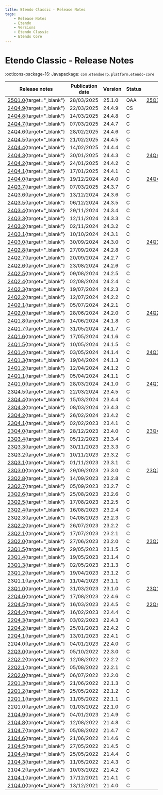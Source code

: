 ```yaml
---
title: Etendo Classic - Release Notes
tags:
    - Release Notes
    - Etendo
    - Versions
    - Etendo Classic
    - Etendo Core
---
```


# Etendo Classic - Release Notes

:octicons-package-16: Javapackage: `com.etendoerp.platform.etendo-core`

| Release notes | Publication date | Version | Status | ISO Image | GitHub |
| ---           | ---              | ---     | ---    | ---       | :---:  |
| [25Q1.0](https://github.com/etendosoftware/etendo_core/releases/tag/25.1.0){target="_blank"} | 28/03/2025 | 25.1.0 | QAA | [25Q1.0.iso](https://etendo-appliances.s3.eu-west-1.amazonaws.com/etendo/iso/etendo-25Q1.0.iso){target="_blank"} | :white_check_mark: |
| [24Q4.9](https://github.com/etendosoftware/etendo_core/releases/tag/24.4.9){target="_blank"} | 22/03/2025 | 24.4.9 | CS |  | :white_check_mark: |
| [24Q4.8](https://github.com/etendosoftware/etendo_core/releases/tag/24.4.8){target="_blank"} | 14/03/2025 | 24.4.8 | C |  | :white_check_mark: |
| [24Q4.7](https://github.com/etendosoftware/etendo_core/releases/tag/24.4.7){target="_blank"} | 07/03/2025 | 24.4.7 | C |  | :white_check_mark: |
| [24Q4.6](https://github.com/etendosoftware/etendo_core/releases/tag/24.4.6){target="_blank"} | 28/02/2025 | 24.4.6 | C |  | :white_check_mark: |
| [24Q4.5](https://github.com/etendosoftware/etendo_core/releases/tag/24.4.5){target="_blank"} | 21/02/2025 | 24.4.5 | C |  | :white_check_mark: |
| [24Q4.4](https://github.com/etendosoftware/etendo_core/releases/tag/24.4.4){target="_blank"} | 14/02/2025 | 24.4.4 | C |  | :white_check_mark: |
| [24Q4.3](https://github.com/etendosoftware/etendo_core/releases/tag/24.4.3){target="_blank"} | 30/01/2025 | 24.4.3 | C | [24Q4.3.iso](https://etendo-appliances.s3.eu-west-1.amazonaws.com/etendo/iso/etendo-24Q4.3.iso) | :white_check_mark: |
| [24Q4.2](https://github.com/etendosoftware/etendo_core/releases/tag/24.4.2){target="_blank"} | 24/01/2025 | 24.4.2 | C |  | :white_check_mark: |
| [24Q4.1](https://github.com/etendosoftware/etendo_core/releases/tag/24.4.1){target="_blank"} | 17/01/2025 | 24.4.1 | C |  | :white_check_mark: |
| [24Q4.0](https://github.com/etendosoftware/etendo_core/releases/tag/24.4.0){target="_blank"} | 19/12/2024 | 24.4.0 | C | [24Q4.0.iso](https://etendo-appliances.s3.eu-west-1.amazonaws.com/etendo/iso/etendo-24Q4.0.iso){target="_blank"} | :white_check_mark: |
| [24Q3.7](https://github.com/etendosoftware/etendo_core/releases/tag/24.3.7){target="_blank"} | 07/03/2025 | 24.3.7 | C |  | :white_check_mark: |
| [24Q3.6](https://github.com/etendosoftware/etendo_core/releases/tag/24.3.6){target="_blank"} | 13/12/2024 | 24.3.6 | C |  | :white_check_mark: |
| [24Q3.5](https://github.com/etendosoftware/etendo_core/releases/tag/24.3.5){target="_blank"} | 06/12/2024 | 24.3.5 | C |  | :white_check_mark: |
| [24Q3.4](https://github.com/etendosoftware/etendo_core/releases/tag/24.3.4){target="_blank"} | 29/11/2024 | 24.3.4 | C |  | :white_check_mark: |
| [24Q3.3](https://github.com/etendosoftware/etendo_core/releases/tag/24.3.3){target="_blank"} | 12/11/2024 | 24.3.3 | C |  | :white_check_mark: |
| [24Q3.2](https://github.com/etendosoftware/etendo_core/releases/tag/24.3.2){target="_blank"} | 02/11/2024 | 24.3.2 | C |  | :white_check_mark: |
| [24Q3.1](https://github.com/etendosoftware/etendo_core/releases/tag/24.3.1){target="_blank"} | 10/10/2024 | 24.3.1 | C |  | :white_check_mark: |
| [24Q3.0](https://github.com/etendosoftware/etendo_core/releases/tag/24.3.0){target="_blank"} | 30/09/2024 | 24.3.0 | C | [24Q3.0.iso](https://etendo-appliances.s3.eu-west-1.amazonaws.com/etendo/iso/etendo-24Q3.0.iso){target="_blank"} | :white_check_mark: |
| [24Q2.8](https://github.com/etendosoftware/etendo_core/releases/tag/24.2.8){target="_blank"} | 27/09/2024 | 24.2.8 | C |  | :white_check_mark: |
| [24Q2.7](https://github.com/etendosoftware/etendo_core/releases/tag/24.2.7){target="_blank"} | 20/09/2024 | 24.2.7 | C |  | :white_check_mark: |
| [24Q2.6](https://github.com/etendosoftware/etendo_core/releases/tag/24.2.6){target="_blank"} | 23/08/2024 | 24.2.6 | C |  | :white_check_mark: |
| [24Q2.5](https://github.com/etendosoftware/etendo_core/releases/tag/24.2.5){target="_blank"} | 09/08/2024 | 24.2.5 | C |  | :white_check_mark: |
| [24Q2.4](https://github.com/etendosoftware/etendo_core/releases/tag/24.2.4){target="_blank"} | 02/08/2024 | 24.2.4 | C |  | :white_check_mark: |
| [24Q2.3](https://github.com/etendosoftware/etendo_core/releases/tag/24.2.3){target="_blank"} | 19/07/2024 | 24.2.3 | C |  | :white_check_mark: |
| [24Q2.2](https://github.com/etendosoftware/etendo_core/releases/tag/24.2.2){target="_blank"} | 12/07/2024 | 24.2.2 | C |  | :white_check_mark: |
| [24Q2.1](https://github.com/etendosoftware/etendo_core/releases/tag/24.2.1){target="_blank"} | 05/07/2024 | 24.2.1 | C |  | :white_check_mark: |
| [24Q2.0](https://github.com/etendosoftware/etendo_core/releases/tag/24.2.0){target="_blank"} | 28/06/2024 | 24.2.0 | C | [24Q2.0.iso](https://etendo-appliances.s3.eu-west-1.amazonaws.com/etendo/iso/etendo-24Q2.0.iso){target="_blank"} | :white_check_mark: |
| [24Q1.8](https://github.com/etendosoftware/etendo_core/releases/tag/24.1.8){target="_blank"} | 14/06/2024 | 24.1.8 | C |  | :white_check_mark: |
| [24Q1.7](https://github.com/etendosoftware/etendo_core/releases/tag/24.1.7){target="_blank"} | 31/05/2024 | 24.1.7 | C |  | :white_check_mark: |
| [24Q1.6](https://github.com/etendosoftware/etendo_core/releases/tag/24.1.6){target="_blank"} | 17/05/2024 | 24.1.6 | C |  | :white_check_mark: |
| [24Q1.5](https://github.com/etendosoftware/etendo_core/releases/tag/24.1.5){target="_blank"} | 10/05/2024 | 24.1.5 | C |  | :white_check_mark: |
| [24Q1.4](https://github.com/etendosoftware/etendo_core/releases/tag/24.1.4){target="_blank"} | 03/05/2024 | 24.1.4 | C | [24Q1.4.iso](https://etendo-appliances.s3.eu-west-1.amazonaws.com/etendo/iso/etendo-24Q1.4.iso){target="_blank"} | :white_check_mark: |
| [24Q1.3](https://github.com/etendosoftware/etendo_core/releases/tag/24.1.3){target="_blank"} | 19/04/2024 | 24.1.3 | C |  | :white_check_mark: |
| [24Q1.2](https://github.com/etendosoftware/etendo_core/releases/tag/24.1.2){target="_blank"} | 12/04/2024 | 24.1.2 | C |  | :white_check_mark: |
| [24Q1.1](https://github.com/etendosoftware/etendo_core/releases/tag/24.1.1){target="_blank"} | 05/04/2024 | 24.1.1 | C |  | :white_check_mark: |
| [24Q1.0](https://github.com/etendosoftware/etendo_core/releases/tag/24.1.0){target="_blank"} | 28/03/2024 | 24.1.0 | C | [24Q1.0.iso](https://etendo-appliances.s3.eu-west-1.amazonaws.com/etendo/iso/etendo-24Q1.0.iso){target="_blank"} | :white_check_mark: |
| [23Q4.5](https://github.com/etendosoftware/etendo_core/releases/tag/23.4.5){target="_blank"} | 22/03/2024 | 23.4.5 | C |  | :white_check_mark: |
| [23Q4.4](https://github.com/etendosoftware/etendo_core/releases/tag/23.4.4){target="_blank"} | 15/03/2024 | 23.4.4 | C |  | :white_check_mark: |
| [23Q4.3](https://github.com/etendosoftware/etendo_core/releases/tag/23.4.3){target="_blank"} | 08/03/2024 | 23.4.3 | C |  | :white_check_mark: |
| [23Q4.2](https://github.com/etendosoftware/etendo_core/releases/tag/23.4.2){target="_blank"} | 26/02/2024 | 23.4.2 | C |  | :white_check_mark: |
| [23Q4.1](https://github.com/etendosoftware/etendo_core/releases/tag/23.4.1){target="_blank"} | 02/02/2023 | 23.4.1 | C |  | :white_check_mark: |
| [23Q4.0](https://github.com/etendosoftware/etendo_core/releases/tag/23.4.0){target="_blank"} | 28/12/2023 | 23.4.0 | C | [23Q4.0.iso](https://etendo-appliances.s3.eu-west-1.amazonaws.com/etendo/iso/etendo-23Q4.0.iso) | :white_check_mark: |
| [23Q3.4](https://github.com/etendosoftware/etendo_core/releases/tag/23.3.4){target="_blank"} | 05/12/2023 | 23.3.4 | C |  | :white_check_mark: |
| [23Q3.3](https://github.com/etendosoftware/etendo_core/releases/tag/23.3.3){target="_blank"} | 30/11/2023 | 23.3.3 | C |  | :white_check_mark: |
| [23Q3.2](https://github.com/etendosoftware/etendo_core/releases/tag/23.3.2){target="_blank"} | 10/11/2023 | 23.3.2 | C |  | :white_check_mark: |
| [23Q3.1](https://github.com/etendosoftware/etendo_core/releases/tag/23.3.1){target="_blank"} | 01/11/2023 | 23.3.1 | C |  | :white_check_mark: |
| [23Q3.0](https://github.com/etendosoftware/etendo_core/releases/tag/23.3.0){target="_blank"} | 29/09/2023 | 23.3.0 | C | [23Q3.0.iso](https://etendo-appliances.s3.eu-west-1.amazonaws.com/etendo/iso/etendo-23Q3.0.iso) | :white_check_mark: |
| [23Q2.8](https://github.com/etendosoftware/etendo_core/releases/tag/23.2.8){target="_blank"} | 14/09/2023 | 23.2.8 | C |  | :white_check_mark: |
| [23Q2.7](https://github.com/etendosoftware/etendo_core/releases/tag/23.2.7){target="_blank"} | 05/09/2023 | 23.2.7 | C |  | :white_check_mark: |
| [23Q2.6](https://github.com/etendosoftware/etendo_core/releases/tag/23.2.6){target="_blank"} | 25/08/2023 | 23.2.6 | C |  | :white_check_mark: |
| [23Q2.5](https://github.com/etendosoftware/etendo_core/releases/tag/23.2.5){target="_blank"} | 17/08/2023 | 23.2.5 | C |  | :white_check_mark: |
| [23Q2.4](https://github.com/etendosoftware/etendo_core/releases/tag/23.2.4){target="_blank"} | 16/08/2023 | 23.2.4 | C |  | :white_check_mark: |
| [23Q2.3](https://github.com/etendosoftware/etendo_core/releases/tag/23.2.3){target="_blank"} | 04/08/2023 | 23.2.3 | C |  | :white_check_mark: |
| [23Q2.2](https://github.com/etendosoftware/etendo_core/releases/tag/23.2.2){target="_blank"} | 26/07/2023 | 23.2.2 | C |  | :white_check_mark: |
| [23Q2.1](https://github.com/etendosoftware/etendo_core/releases/tag/23.2.1){target="_blank"} | 17/07/2023 | 23.2.1 | C |  | :white_check_mark: |
| [23Q2.0](https://github.com/etendosoftware/etendo_core/releases/tag/23.2.0){target="_blank"} | 27/06/2023 | 23.2.0 | C | [23Q2.0.iso](https://etendo-appliances.s3.eu-west-1.amazonaws.com/etendo/iso/etendo-23Q2.0.iso) | :white_check_mark: |
| [23Q1.5](https://github.com/etendosoftware/etendo_core/releases/tag/23.1.5){target="_blank"} | 29/05/2023 | 23.1.5 | C |  | :white_check_mark: |
| [23Q1.4](https://github.com/etendosoftware/etendo_core/releases/tag/23.1.4){target="_blank"} | 19/05/2023 | 23.1.4 | C |  | :white_check_mark: |
| [23Q1.3](https://github.com/etendosoftware/etendo_core/releases/tag/23.1.3){target="_blank"} | 02/05/2023 | 23.1.3 | C |  | :white_check_mark: |
| [23Q1.2](https://github.com/etendosoftware/etendo_core/releases/tag/23.1.2){target="_blank"} | 19/04/2023 | 23.1.2 | C |  | :white_check_mark: |
| [23Q1.1](https://github.com/etendosoftware/etendo_core/releases/tag/23.1.1){target="_blank"} | 11/04/2023 | 23.1.1 | C |  | :white_check_mark: |
| [23Q1.0](https://github.com/etendosoftware/etendo_core/releases/tag/23.1.0){target="_blank"} | 31/03/2023 | 23.1.0 | C | [23Q1.0.iso](https://etendo-appliances.s3.eu-west-1.amazonaws.com/etendo/iso/etendo-23Q1.3.iso) | :white_check_mark: | 
| [22Q4.6](https://github.com/etendosoftware/etendo_core/releases/tag/22.4.6){target="_blank"} | 17/08/2023 | 22.4.6 | C |  | |
| [22Q4.5](https://github.com/etendosoftware/etendo_core/releases/tag/22.4.5){target="_blank"} | 16/03/2023 | 22.4.5 | C | [22Q4.5.iso](https://etendo-appliances.s3.eu-west-1.amazonaws.com/etendo/iso/etendo-22Q4-5.iso) | |
| [22Q4.4](https://github.com/etendosoftware/etendo_core/releases/tag/22.4.4){target="_blank"} | 16/02/2023 | 22.4.4 | C |  | |
| [22Q4.3](https://github.com/etendosoftware/etendo_core/releases/tag/22.4.3){target="_blank"} | 03/02/2023 | 22.4.3 | C |  | |
| [22Q4.2](https://github.com/etendosoftware/etendo_core/releases/tag/22.4.2){target="_blank"} | 25/01/2023 | 22.4.2 | C |  | |
| [22Q4.1](https://github.com/etendosoftware/etendo_core/releases/tag/22.4.1){target="_blank"} | 13/01/2023 | 22.4.1 | C |  | |
| [22Q4.0](https://github.com/etendosoftware/etendo_core/releases/tag/22.4.0){target="_blank"} | 04/01/2023 | 22.4.0 | C |  | |
| [22Q3.0](https://github.com/etendosoftware/etendo_core/releases/tag/22.3.0){target="_blank"} | 05/10/2022 | 22.3.0 | C |  | |
| [22Q2.2](https://github.com/etendosoftware/etendo_core/releases/tag/22.2.2){target="_blank"} | 12/08/2022 | 22.2.2 | C |  | |
| [22Q2.1](https://github.com/etendosoftware/etendo_core/releases/tag/22.2.1){target="_blank"} | 05/08/2022 | 22.2.1 | C |  | |
| [22Q2.0](https://github.com/etendosoftware/etendo_core/releases/tag/22.2.0){target="_blank"} | 06/07/2022 | 22.2.0 | C |  | |
| [22Q1.3](https://github.com/etendosoftware/etendo_core/releases/tag/22.1.3){target="_blank"} | 21/06/2022 | 22.1.3 | C |  | |
| [22Q1.2](https://github.com/etendosoftware/etendo_core/releases/tag/22.1.2){target="_blank"} | 25/05/2022 | 22.1.2 | C |  | |
| [22Q1.1](https://github.com/etendosoftware/etendo_core/releases/tag/22.1.1){target="_blank"} | 11/05/2022 | 22.1.1 | C |  | |
| [22Q1.0](https://github.com/etendosoftware/etendo_core/releases/tag/22.1.0){target="_blank"} | 01/03/2022 | 22.1.0 | C |  | |
| [21Q4.9](https://github.com/etendosoftware/etendo_core/releases/tag/21.4.9){target="_blank"} | 04/01/2023 | 21.4.9 | C |  | |
| [21Q4.8](https://github.com/etendosoftware/etendo_core/releases/tag/21.4.8){target="_blank"} | 12/08/2022 | 21.4.8 | C |  | |
| [21Q4.7](https://github.com/etendosoftware/etendo_core/releases/tag/21.4.7){target="_blank"} | 05/08/2022 | 21.4.7 | C |  | |
| [21Q4.6](https://github.com/etendosoftware/etendo_core/releases/tag/21.4.6){target="_blank"} | 21/06/2022 | 21.4.6 | C |  | |
| [21Q4.5](https://github.com/etendosoftware/etendo_core/releases/tag/21.4.5){target="_blank"} | 27/05/2022 | 21.4.5 | C |  | |
| [21Q4.4](https://github.com/etendosoftware/etendo_core/releases/tag/21.4.4){target="_blank"} | 25/05/2022 | 21.4.4 | C |  | |
| [21Q4.3](https://github.com/etendosoftware/etendo_core/releases/tag/21.4.3){target="_blank"} | 11/05/2022 | 21.4.3 | C |  | |
| [21Q4.2](https://github.com/etendosoftware/etendo_core/releases/tag/21.4.2){target="_blank"} | 10/03/2022 | 21.4.2 | C |  | |
| [21Q4.1](https://github.com/etendosoftware/etendo_core/releases/tag/21.4.1){target="_blank"} | 17/12/2021 | 21.4.1 | C |  | |
| [21Q4.0](https://github.com/etendosoftware/etendo_core/releases/tag/21.4.0){target="_blank"} | 13/12/2021 | 21.4.0 | C |  | |